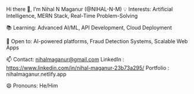 Hi there 👋, I’m Nihal N Maganur (@NIHAL-N-M)
💡 Interests: Artificial Intelligence, MERN Stack, Real-Time Problem-Solving

📚 Learning: Advanced AI/ML, API Development, Cloud Deployment

🤝 Open to: AI-powered platforms, Fraud Detection Systems, Scalable Web Apps

📫
  Contact: nihalmaganur@gmail.com 
  LinkedIn : https://www.linkedin.com/in/nihal-maganur-23b73a295/
  Portfolio : nihalmaganur.netlify.app

😄 Pronouns: He/Him

